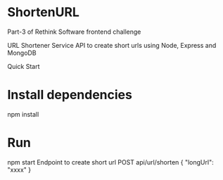 # ShortenURL

Part-3 of Rethink Software frontend challenge

URL Shortener Service
API to create short urls using Node, Express and MongoDB

Quick Start
# Install dependencies
npm install

# Run
npm start
Endpoint to create short url
POST api/url/shorten
{ "longUrl": "xxxx" }
